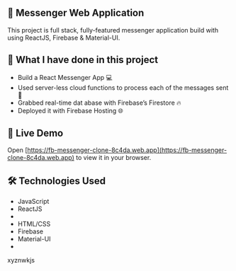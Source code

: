 ## 💬 Messenger Web Application 

This project is full stack, fully-featured messenger application build with using ReactJS, Firebase & Material-UI.


## 📝 What I have done in this project

- Build a React Messenger App 💻
- Used server-less cloud functions to process each of the messages sent 🚀
- Grabbed real-time dat abase with Firebase’s Firestore 🔥
- Deployed it with Firebase Hosting 🌐

## 🚀 Live Demo

Open [https://fb-messenger-clone-8c4da.web.app](https://fb-messenger-clone-8c4da.web.app) to view it in your browser.
    
## 🛠 Technologies Used 
    
        
- JavaScript
- ReactJS
- 
- HTML/CSS
- Firebase
- Material-UI
- 






xyznwkjs


